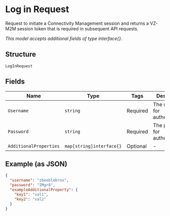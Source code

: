 
# Log in Request

Request to initiate a Connectivity Management session and returns a VZ-M2M session token that is required in subsequent API requests.

*This model accepts additional fields of type interface{}.*

## Structure

`LogInRequest`

## Fields

| Name | Type | Tags | Description |
|  --- | --- | --- | --- |
| `Username` | `string` | Required | The username for authentication. |
| `Password` | `string` | Required | The password for authentication. |
| `AdditionalProperties` | `map[string]interface{}` | Optional | - |

## Example (as JSON)

```json
{
  "username": "zbeeblebrox",
  "password": "IMgr8",
  "exampleAdditionalProperty": {
    "key1": "val1",
    "key2": "val2"
  }
}
```

